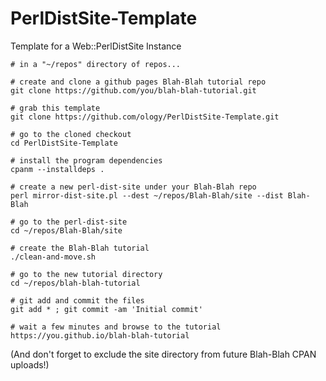 # PerlDistSite-Template
Template for a Web::PerlDistSite Instance

    # in a "~/repos" directory of repos...

    # create and clone a github pages Blah-Blah tutorial repo
    git clone https://github.com/you/blah-blah-tutorial.git

    # grab this template
    git clone https://github.com/ology/PerlDistSite-Template.git

    # go to the cloned checkout
    cd PerlDistSite-Template

    # install the program dependencies
    cpanm --installdeps .

    # create a new perl-dist-site under your Blah-Blah repo
    perl mirror-dist-site.pl --dest ~/repos/Blah-Blah/site --dist Blah-Blah

    # go to the perl-dist-site
    cd ~/repos/Blah-Blah/site

    # create the Blah-Blah tutorial
    ./clean-and-move.sh

    # go to the new tutorial directory
    cd ~/repos/blah-blah-tutorial

    # git add and commit the files
    git add * ; git commit -am 'Initial commit'

    # wait a few minutes and browse to the tutorial
    https://you.github.io/blah-blah-tutorial

(And don't forget to exclude the site directory from future Blah-Blah CPAN uploads!)
